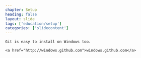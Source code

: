 ```yaml
---
chapter: Setup
heading: false
layout: slide
tags: ['education/setup']
categories: ['slidecontent']
---
```


<div class="sticky">
	<span><i class="icon-cloud-download"> </i></span>
	
    Git is easy to install on Windows too.

	<a href="http://windows.github.com">windows.github.com</a>
</div>
